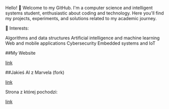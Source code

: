 Hello! 👋 Welcome to my GitHub. I'm a computer science and intelligent systems student, enthusiastic about coding and technology. Here you'll find my projects, experiments, and solutions related to my academic journey.

📘 Interests:

Algorithms and data structures
Artificial intelligence and machine learning
Web and mobile applications
Cybersecurity
Embedded systems and IoT

##My Website

[link](https://smitchelld.github.io/)

##Jakieś AI z Marvela (fork)

[link](https://github.com/Smitchelld/JARVIS.git)

Strona z której pochodzi:

[link]()
